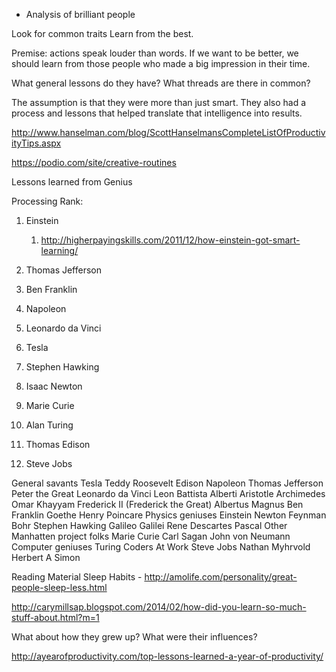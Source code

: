 - Analysis of brilliant people

Look for common traits
Learn from the best.


Premise: actions speak louder than words. If we want to be better, we should learn from those people who made a big impression in their time.

What general lessons do they have? What threads are there in common?

The assumption is that they were more than just smart. They also had a process and lessons that helped translate that intelligence into results.

http://www.hanselman.com/blog/ScottHanselmansCompleteListOfProductivityTips.aspx

https://podio.com/site/creative-routines


Lessons learned from Genius


Processing Rank:
1. Einstein
	1. http://higherpayingskills.com/2011/12/how-einstein-got-smart-learning/ 
2. Thomas Jefferson
3. Ben Franklin
4. Napoleon
5. Leonardo da Vinci
6. Tesla
7. Stephen Hawking
8. Isaac Newton
9. Marie Curie
10. Alan Turing
11. Thomas Edison

12. Steve Jobs


General savants
	Tesla
	Teddy Roosevelt
	Edison
	Napoleon
	Thomas Jefferson
	Peter the Great
	Leonardo da Vinci
	Leon Battista Alberti
	Aristotle
	Archimedes
	Omar Khayyam
	Frederick II (Frederick the Great)
	Albertus Magnus
	Ben Franklin
	Goethe
	Henry Poincare
Physics geniuses
	Einstein
	Newton
	Feynman
	Bohr
	Stephen Hawking
	Galileo Galilei
	Rene Descartes
	Pascal
	Other Manhatten project folks
	Marie Curie
	Carl Sagan
	John von Neumann
Computer geniuses
	Turing
	Coders At Work
	Steve Jobs
	Nathan Myhrvold
	Herbert A Simon
	
Reading Material
	Sleep Habits - http://amolife.com/personality/great-people-sleep-less.html 

http://carymillsap.blogspot.com/2014/02/how-did-you-learn-so-much-stuff-about.html?m=1


What about how they grew up? What were their influences?

http://ayearofproductivity.com/top-lessons-learned-a-year-of-productivity/
